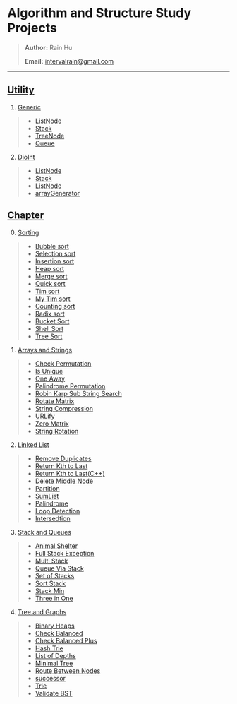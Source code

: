 # Algorithm and Structure Study Projects
>
> **Author:** Rain Hu
>
> **Email:** intervalrain@gmail.com
>
---
## [Utility](https://github.com/intervalrain/algo/blob/master/src/DioUtility)
1. [Generic](https://github.com/intervalrain/algo/blob/master/src/DioUtility/Generic)
> + [ListNode](https://github.com/intervalrain/algo/blob/master/src/DioUtility/DioInt/ListNode.java)
> + [Stack](https://github.com/intervalrain/algo/blob/master/src/DioUtility/Generic/Stack.java)
> + [TreeNode](https://github.com/intervalrain/algo/blob/master/src/DioUtility/Generic/TreeNode.java)
> + [Queue](https://github.com/intervalrain/algo/blob/master/src/DioUtility/Generic/Queue.java)
2. [DioInt](https://github.com/intervalrain/algo/blob/master/src/DioUtility/DioInt)
> + [ListNode](https://github.com/intervalrain/algo/blob/master/src/DioUtility/DioInt/ListNode.java)
> + [Stack](https://github.com/intervalrain/algo/blob/master/src/DioUtility/DioInt/Stack.java)
> + [ListNode](https://github.com/intervalrain/algo/blob/master/src/DioUtility/DioInt/TreeNode.java)
> + [arrayGenerator](https://github.com/intervalrain/algo/blob/master/src/DioUtility/DioInt/arrayGenerator.java)

## [Chapter](https://github.com/intervalrain/algo/blob/master/src/Topic)
0. [Sorting](https://github.com/intervalrain/algo/blob/master/src/Topic/Sorting)
> + [Bubble sort](https://github.com/intervalrain/algo/blob/master/src/Topic/Sorting/BubbleSort.java)
> + [Selection sort](https://github.com/intervalrain/algo/blob/master/src/Topic/Sorting/SelectionSort.java)
> + [Insertion sort](https://github.com/intervalrain/algo/blob/master/src/Topic/Sorting/InsertionSort.java)
> + [Heap sort](https://github.com/intervalrain/algo/blob/master/src/Topic/Sorting/HeapSort.java)
> + [Merge sort](https://github.com/intervalrain/algo/blob/master/src/Topic/Sorting/MergeSort.java)
> + [Quick sort](https://github.com/intervalrain/algo/blob/master/src/Topic/Sorting/QuickSort.java)
> + [Tim sort](https://github.com/intervalrain/algo/blob/master/src/Topic/Sorting/TimSort.java)
> + [My Tim sort](https://github.com/intervalrain/algo/blob/master/src/Topic/Sorting/MyTimSort.java)
> + [Counting sort](https://github.com/intervalrain/algo/blob/master/src/Topic/Sorting/CountingSort.java)
> + [Radix sort](https://github.com/intervalrain/algo/blob/master/src/Topic/Sorting/RadixSort.java)
> + [Bucket Sort](https://github.com/intervalrain/algo/blob/master/src/Topic/Sorting/BucketSort.java)
> + [Shell Sort](https://github.com/intervalrain/algo/blob/master/src/Topic/Sorting/ShellSort.java)
> + [Tree Sort](https://github.com/intervalrain/algo/blob/master/src/Topic/Sorting/TreeSort.java)

1. [Arrays and Strings](https://github.com/intervalrain/algo/blob/master/src/Topic/ArrayAndStrings)
> + [Check Permutation](https://github.com/intervalrain/algo/blob/master/src/Topic/ArrayAndStrings/CheckPermutaion.java)
> + [Is Unique](https://github.com/intervalrain/algo/blob/master/src/Topic/ArrayAndStrings/IsUnique.java)
> + [One Away](https://github.com/intervalrain/algo/blob/master/src/Topic/ArrayAndStrings/OneAway.java)
> + [Palindrome Permutation](https://github.com/intervalrain/algo/blob/master/src/Topic/ArrayAndStrings/PalindromePermutation.java)
> + [Robin Karp Sub String Search](https://github.com/intervalrain/algo/blob/master/src/Topic/ArrayAndStrings/RobinKarpSubStringSearch.java)
> + [Rotate Matrix](https://github.com/intervalrain/algo/blob/master/src/Topic/ArrayAndStrings/RotateMatrix.java)
> + [String Compression](https://github.com/intervalrain/algo/blob/master/src/Topic/ArrayAndStrings/StringCompression.java)
> + [URLify](https://github.com/intervalrain/algo/blob/master/src/Topic/ArrayAndStrings/URLify.java)
> + [Zero Matrix](https://github.com/intervalrain/algo/blob/master/src/Topic/ArrayAndStrings/ZeroMatrix.java)
> + [String Rotation](https://github.com/intervalrain/algo/blob/master/src/Topic/ArrayAndStrings/StringRotation.java)

2. [Linked List](https://github.com/intervalrain/algo/blob/master/src/Topic/LinkedList)
> + [Remove Duplicates](https://github.com/intervalrain/algo/blob/master/src/Topic/LinkedList/RemoveDups.java)
> + [Return Kth to Last](https://github.com/intervalrain/algo/blob/master/src/Topic/LinkedList/ReturnKthToLast.java)
> + [Return Kth to Last(C++)](https://github.com/intervalrain/algo/blob/master/src/Topic/LinkedList/ReturnKthToLast.cpp)
> + [Delete Middle Node](https://github.com/intervalrain/algo/blob/master/src/Topic/LinkedList/DeleteMiddleNode.java)
> + [Partition](https://github.com/intervalrain/algo/blob/master/src/Topic/LinkedList/Partition.java)
> + [SumList](https://github.com/intervalrain/algo/blob/master/src/Topic/LinkedList/SumList.java)
> + [Palindrome](https://github.com/intervalrain/algo/blob/master/src/Topic/LinkedList/Palindrome.java)
> + [Loop Detection](https://github.com/intervalrain/algo/blob/master/src/Topic/LinkedList/LoopDetection.java)
> + [Intersedtion](https://github.com/intervalrain/algo/blob/master/src/Topic/LinkedList/Intersection.java)

3. [Stack and Queues](https://github.com/intervalrain/algo/blob/master/src/Topic/StackAndQueues)
> + [Animal Shelter](https://github.com/intervalrain/algo/blob/master/src/Topic/StackAndQueues/AnimalShelter.java)
> + [Full Stack Exception](https://github.com/intervalrain/algo/blob/master/src/Topic/StackAndQueues/FullStackException.java)
> + [Multi Stack](https://github.com/intervalrain/algo/blob/master/src/Topic/StackAndQueues/MultiStack.java)
> + [Queue Via Stack](https://github.com/intervalrain/algo/blob/master/src/Topic/StackAndQueues/QueueViaStack.java)
> + [Set of Stacks](https://github.com/intervalrain/algo/blob/master/src/Topic/StackAndQueues/SetOfStacks.java)
> + [Sort Stack](https://github.com/intervalrain/algo/blob/master/src/Topic/StackAndQueues/SortStack.java)
> + [Stack Min](https://github.com/intervalrain/algo/blob/master/src/Topic/StackAndQueues/StackMin.java)
> + [Three in One](https://github.com/intervalrain/algo/blob/master/src/Topic/StackAndQueues/ThreeInOne.java)

4. [Tree and Graphs](https://github.com/intervalrain/algo/blob/master/src/Topic/TreesAndGraphs)
> + [Binary Heaps](https://github.com/intervalrain/algo/blob/master/src/Topic/TreesAndGraphs/BinaryHeaps.java)
> + [Check Balanced](https://github.com/intervalrain/algo/blob/master/src/Topic/TreesAndGraphs/CheckBalanced.java)
> + [Check Balanced Plus](https://github.com/intervalrain/algo/blob/master/src/Topic/TreesAndGraphs/CheckBalancedPlus.java)
> + [Hash Trie](https://github.com/intervalrain/algo/blob/master/src/Topic/TreesAndGraphs/HashTrie.java)
> + [List of Depths](https://github.com/intervalrain/algo/blob/master/src/Topic/TreesAndGraphs/ListOfDepths.java)
> + [Minimal Tree](https://github.com/intervalrain/algo/blob/master/src/Topic/TreesAndGraphs/MinimalTree.java)
> + [Route Between Nodes](https://github.com/intervalrain/algo/blob/master/src/Topic/TreesAndGraphs/RouteBetweenNodes.java)
> + [successor](https://github.com/intervalrain/algo/blob/master/src/Topic/TreesAndGraphs/successor.java)
> + [Trie](https://github.com/intervalrain/algo/blob/master/src/Topic/TreesAndGraphs/Trie.java)
> + [Validate BST](https://github.com/intervalrain/algo/blob/master/src/Topic/TreesAndGraphs/ValidateBST.java)